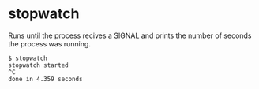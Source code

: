 # stopwatch

Runs until the process recives a SIGNAL and prints the number of seconds the
process was running.

```
$ stopwatch
stopwatch started
^C
done in 4.359 seconds
```

